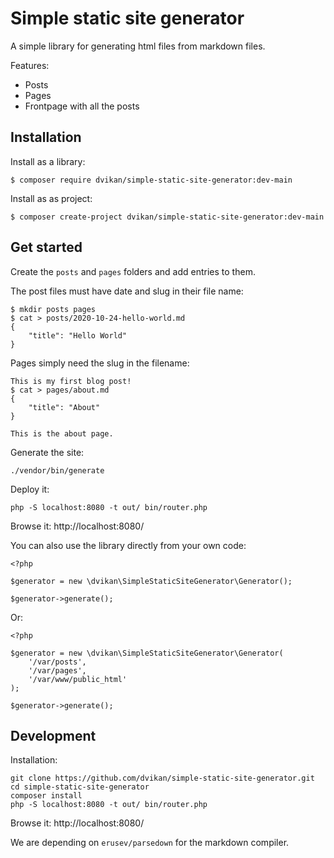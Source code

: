 # Simple static site generator

A simple library for generating html files from markdown files.

Features:

* Posts
* Pages
* Frontpage with all the posts

## Installation

Install as a library:

    $ composer require dvikan/simple-static-site-generator:dev-main

Install as as project:

    $ composer create-project dvikan/simple-static-site-generator:dev-main
    
## Get started

Create the `posts` and `pages` folders and add entries to them.

The post files must have date and slug in their file name:

    $ mkdir posts pages
    $ cat > posts/2020-10-24-hello-world.md
    {
        "title": "Hello World"
    }

Pages simply need the slug in the filename:

    This is my first blog post!
    $ cat > pages/about.md
    {
        "title": "About"
    }
    
    This is the about page.

Generate the site:

    ./vendor/bin/generate

Deploy it:

    php -S localhost:8080 -t out/ bin/router.php

Browse it: http://localhost:8080/

You can also use the library directly from your own code:

    <?php
    
    $generator = new \dvikan\SimpleStaticSiteGenerator\Generator();
    
    $generator->generate();

Or:

    <?php
    
    $generator = new \dvikan\SimpleStaticSiteGenerator\Generator(
        '/var/posts',
        '/var/pages',
        '/var/www/public_html'
    );
    
    $generator->generate();

## Development

Installation:

    git clone https://github.com/dvikan/simple-static-site-generator.git
    cd simple-static-site-generator
    composer install
    php -S localhost:8080 -t out/ bin/router.php

Browse it: http://localhost:8080/

We are depending on `erusev/parsedown` for the markdown compiler.
